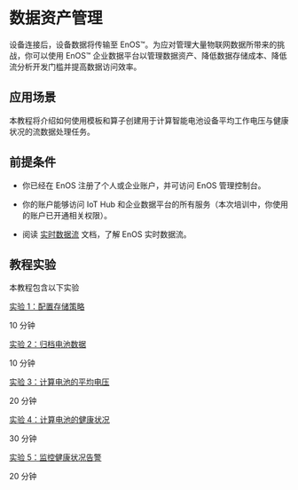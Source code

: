 # 数据资产管理

设备连接后，设备数据将传输至 EnOS™。为应对管理大量物联网数据所带来的挑战，你可以使用 EnOS™ 企业数据平台以管理数据资产、降低数据存储成本、降低流分析开发门槛并提高数据访问效率。

## 应用场景

本教程将介绍如何使用模板和算子创建用于计算智能电池设备平均工作电压与健康状况的流数据处理任务。

## 前提条件

- 你已经在 EnOS 注册了个人或企业账户，并可访问 EnOS 管理控制台。

- 你的账户能够访问 IoT Hub 和企业数据平台的所有服务（本次培训中，你使用的账户已开通相关权限）。

- 阅读 [实时数据流](https://support.envisioniot.com/docs/data-asset/zh_CN/2.3.0/learn/data_flow.html) 文档，了解 EnOS 实时数据流。

## 教程实验

本教程包含以下实验

[实验 1：配置存储策略](303-1_configuring_storage_policy.md)

10 分钟

[实验 2：归档电池数据](303-2_archiving_data.md)

10 分钟

[实验 3：计算电池的平均电压](303-3_calculating_average_voltage.md)

20 分钟

[实验 4：计算电池的健康状况](303-4_calculating_health_level.md)

30 分钟

[实验 5：监控健康状况告警](303-5_monitoring_alerts.md)

20 分钟